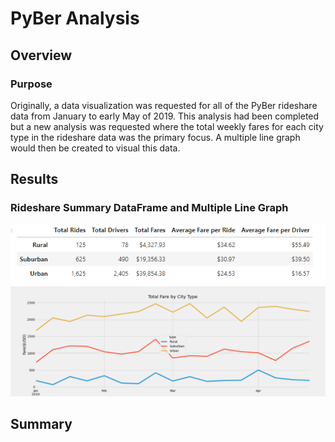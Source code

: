 # PyBer Analysis
## Overview
### Purpose
Originally, a data visualization was requested for all of the PyBer rideshare data from January to early May of 2019. This analysis had been completed but a new analysis was requested where the total weekly fares for each city type in the rideshare data was the primary focus. A multiple line graph would then be created to visual this data. 
## Results
### Rideshare Summary DataFrame and Multiple Line Graph
![RideShareData.PNG](https://github.com/tommy-chin/PyBer_Analysis/blob/main/analysis/RideShareData.PNG)
![PyBer_fare_summary.png](https://github.com/tommy-chin/PyBer_Analysis/blob/main/analysis/PyBer_fare_summary.png)
## Summary
